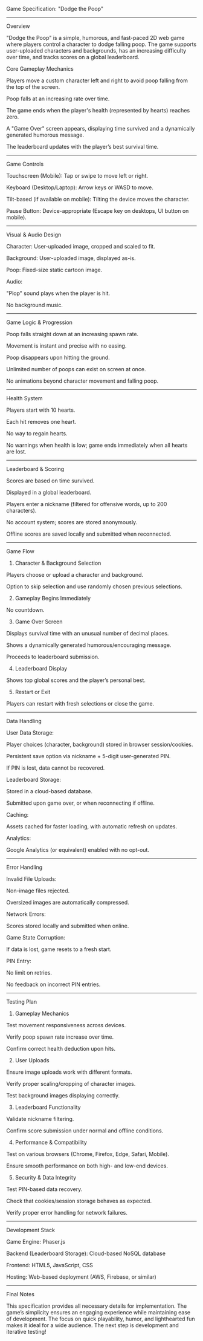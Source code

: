 Game Specification: "Dodge the Poop"


---

Overview

"Dodge the Poop" is a simple, humorous, and fast-paced 2D web game where players control a character to dodge falling poop. The game supports user-uploaded characters and backgrounds, has an increasing difficulty over time, and tracks scores on a global leaderboard.

Core Gameplay Mechanics

Players move a custom character left and right to avoid poop falling from the top of the screen.

Poop falls at an increasing rate over time.

The game ends when the player's health (represented by hearts) reaches zero.

A "Game Over" screen appears, displaying time survived and a dynamically generated humorous message.

The leaderboard updates with the player’s best survival time.



---

Game Controls

Touchscreen (Mobile): Tap or swipe to move left or right.

Keyboard (Desktop/Laptop): Arrow keys or WASD to move.

Tilt-based (if available on mobile): Tilting the device moves the character.

Pause Button: Device-appropriate (Escape key on desktops, UI button on mobile).



---

Visual & Audio Design

Character: User-uploaded image, cropped and scaled to fit.

Background: User-uploaded image, displayed as-is.

Poop: Fixed-size static cartoon image.

Audio:

"Plop" sound plays when the player is hit.

No background music.




---

Game Logic & Progression

Poop falls straight down at an increasing spawn rate.

Movement is instant and precise with no easing.

Poop disappears upon hitting the ground.

Unlimited number of poops can exist on screen at once.

No animations beyond character movement and falling poop.



---

Health System

Players start with 10 hearts.

Each hit removes one heart.

No way to regain hearts.

No warnings when health is low; game ends immediately when all hearts are lost.



---

Leaderboard & Scoring

Scores are based on time survived.

Displayed in a global leaderboard.

Players enter a nickname (filtered for offensive words, up to 200 characters).

No account system; scores are stored anonymously.

Offline scores are saved locally and submitted when reconnected.



---

Game Flow

1. Character & Background Selection

Players choose or upload a character and background.

Option to skip selection and use randomly chosen previous selections.



2. Gameplay Begins Immediately

No countdown.



3. Game Over Screen

Displays survival time with an unusual number of decimal places.

Shows a dynamically generated humorous/encouraging message.

Proceeds to leaderboard submission.



4. Leaderboard Display

Shows top global scores and the player’s personal best.



5. Restart or Exit

Players can restart with fresh selections or close the game.





---

Data Handling

User Data Storage:

Player choices (character, background) stored in browser session/cookies.

Persistent save option via nickname + 5-digit user-generated PIN.

If PIN is lost, data cannot be recovered.


Leaderboard Storage:

Stored in a cloud-based database.

Submitted upon game over, or when reconnecting if offline.


Caching:

Assets cached for faster loading, with automatic refresh on updates.


Analytics:

Google Analytics (or equivalent) enabled with no opt-out.




---

Error Handling

Invalid File Uploads:

Non-image files rejected.

Oversized images are automatically compressed.


Network Errors:

Scores stored locally and submitted when online.


Game State Corruption:

If data is lost, game resets to a fresh start.


PIN Entry:

No limit on retries.

No feedback on incorrect PIN entries.




---

Testing Plan

1. Gameplay Mechanics

Test movement responsiveness across devices.

Verify poop spawn rate increase over time.

Confirm correct health deduction upon hits.



2. User Uploads

Ensure image uploads work with different formats.

Verify proper scaling/cropping of character images.

Test background images displaying correctly.



3. Leaderboard Functionality

Validate nickname filtering.

Confirm score submission under normal and offline conditions.



4. Performance & Compatibility

Test on various browsers (Chrome, Firefox, Edge, Safari, Mobile).

Ensure smooth performance on both high- and low-end devices.



5. Security & Data Integrity

Test PIN-based data recovery.

Check that cookies/session storage behaves as expected.

Verify proper error handling for network failures.





---

Development Stack

Game Engine: Phaser.js

Backend (Leaderboard Storage): Cloud-based NoSQL database

Frontend: HTML5, JavaScript, CSS

Hosting: Web-based deployment (AWS, Firebase, or similar)



---

Final Notes

This specification provides all necessary details for implementation. The game’s simplicity ensures an engaging experience while maintaining ease of development. The focus on quick playability, humor, and lighthearted fun makes it ideal for a wide audience. The next step is development and iterative testing!

